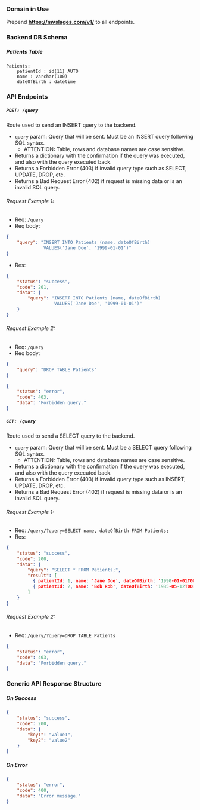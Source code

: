 ### Domain in Use
Prepend **https://mvslages.com/v1/** to all endpoints.

### Backend DB Schema
##### *Patients* Table
```
Patients:
    patientId : id(11) AUTO
    name : varchar(100)
    dateOfBirth : datetime
```

### API Endpoints
##### `POST: /query`
Route used to send an INSERT query to the backend.
- `query` param: Query that will be sent. Must be an INSERT query following SQL syntax.
  - ATTENTION: Table, rows and database names are case sensitive.
- Returns a dictionary with the confirmation if the query was executed, and also with the query executed back.
- Returns a Forbidden Error (403) if invalid query type such as SELECT, UPDATE, DROP, etc.
- Returns a Bad Request Error (402) if request is missing data or is an invalid SQL query.
###### Request Example 1:
- Req: `/query`
- Req body:
```json
{
    "query": "INSERT INTO Patients (name, dateOfBirth)
              VALUES('Jane Doe', '1999-01-01')"
}
```
- Res:
```json
{
    "status": "success",
    "code": 201,
    "data": {
        "query": "INSERT INTO Patients (name, dateOfBirth)
                  VALUES('Jane Doe', '1999-01-01')"
    }
}
```
###### Request Example 2:
- Req: `/query`
- Req body:
```json
{
    "query": "DROP TABLE Patients"
}
```
```json
{
    "status": "error",
    "code": 403,
    "data": "Forbidden query."
}
```

##### `GET: /query`
Route used to send a SELECT query to the backend.
- `query` param: Query that will be sent. Must be a SELECT query following SQL syntax.
    - ATTENTION: Table, rows and database names are case sensitive.
- Returns a dictionary with the confirmation if the query was executed, and also with the query executed back.
- Returns a Forbidden Error (403) if invalid query type such as INSERT, UPDATE, DROP, etc.
- Returns a Bad Request Error (402) if request is missing data or is an invalid SQL query.
###### Request Example 1:
- Req: `/query/?query=SELECT name, dateOfBirth FROM Patients;`
- Res:
```json
{
    "status": "success",
    "code": 200,
    "data": {
        "query": "SELECT * FROM Patients;",
        "result": [
          { patientId: 1, name: 'Jane Doe', dateOfBirth: '1990-01-01T00:00:00.000Z' },
          { patientId: 2, name: 'Bob Rob', dateOfBirth: '1985-05-12T00:00:00.000Z' }
        ]
    }
}
```
###### Request Example 2:
- Req: `/query/?query=DROP TABLE Patients`
```json
{
    "status": "error",
    "code": 403,
    "data": "Forbidden query."
}
```

### Generic API Response Structure
##### On Success
```json
{
    "status": "success",
    "code": 200,
    "data": {
        "key1": "value1",
        "key2": "value2"
    }
}
```
##### On Error
```json
{
    "status": "error",
    "code": 400,
    "data": "Error message."
}
```